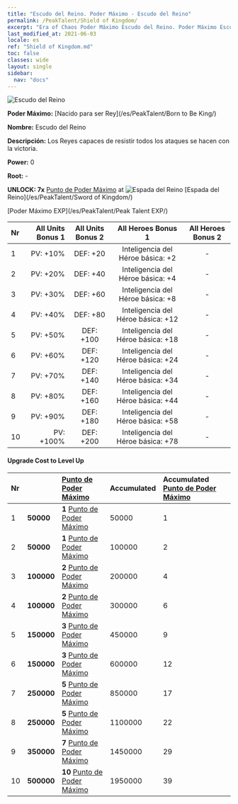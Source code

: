 ```yaml
---
title: "Escudo del Reino. Poder Máximo - Escudo del Reino"
permalink: /PeakTalent/Shield of Kingdom/
excerpt: "Era of Chaos Poder Máximo Escudo del Reino. Poder Máximo Escudo del Reino. Escudo del Reino"
last_modified_at: 2021-06-03
locale: es
ref: "Shield of Kingdom.md"
toc: false
classes: wide
layout: single
sidebar:
  nav: "docs"
---
```


  ![Escudo del Reino](/images/pt/talent_4402.png)

  **Poder Máximo:** [Nacido para ser Rey](/es/PeakTalent/Born to Be King/)

  **Nombre:** Escudo del Reino

  **Descripción:** Los Reyes capaces de resistir todos los ataques se hacen con la victoria.

  **Power:** 0

  **Root:** -

  **UNLOCK: 7x** [Punto de Poder Máximo](/ItemsES/con_934/) at ![Espada del Reino](/images/pt/talent_4401.png) [Espada del Reino](/es/PeakTalent/Sword of Kingdom/)

  [Poder Máximo EXP](/es/PeakTalent/Peak Talent EXP/)

  | Nr | All Units Bonus 1 | All Units Bonus 2 | All Heroes Bonus 1 | All Heroes Bonus 2 |
  |:---|--------------:|:-------------:|:-------------:|:-------------:|
  | 1 | PV: +10% | DEF: +20 | Inteligencia del Héroe básica: +2 | - |
  | 2 | PV: +20% | DEF: +40 | Inteligencia del Héroe básica: +4 | - |
  | 3 | PV: +30% | DEF: +60 | Inteligencia del Héroe básica: +8 | - |
  | 4 | PV: +40% | DEF: +80 | Inteligencia del Héroe básica: +12 | - |
  | 5 | PV: +50% | DEF: +100 | Inteligencia del Héroe básica: +18 | - |
  | 6 | PV: +60% | DEF: +120 | Inteligencia del Héroe básica: +24 | - |
  | 7 | PV: +70% | DEF: +140 | Inteligencia del Héroe básica: +34 | - |
  | 8 | PV: +80% | DEF: +160 | Inteligencia del Héroe básica: +44 | - |
  | 9 | PV: +90% | DEF: +180 | Inteligencia del Héroe básica: +58 | - |
  | 10 | PV: +100% | DEF: +200 | Inteligencia del Héroe básica: +78 | - |


#### Upgrade Cost to Level Up

  | Nr | <i class="fas fa-coins"/> | [Punto de Poder Máximo](/ItemsES/con_934/) | Accumulated <i class="fas fa-coins"/> | Accumulated [Punto de Poder Máximo](/ItemsES/con_934/) |
  |:---|:--------------|:-------------|:-------------|:-------------|
  | 1 | **50000** | **1** [Punto de Poder Máximo](/ItemsES/con_934/) | 50000 | 1 |
  | 2 | **50000** | **1** [Punto de Poder Máximo](/ItemsES/con_934/) | 100000 | 2 |
  | 3 | **100000** | **2** [Punto de Poder Máximo](/ItemsES/con_934/) | 200000 | 4 |
  | 4 | **100000** | **2** [Punto de Poder Máximo](/ItemsES/con_934/) | 300000 | 6 |
  | 5 | **150000** | **3** [Punto de Poder Máximo](/ItemsES/con_934/) | 450000 | 9 |
  | 6 | **150000** | **3** [Punto de Poder Máximo](/ItemsES/con_934/) | 600000 | 12 |
  | 7 | **250000** | **5** [Punto de Poder Máximo](/ItemsES/con_934/) | 850000 | 17 |
  | 8 | **250000** | **5** [Punto de Poder Máximo](/ItemsES/con_934/) | 1100000 | 22 |
  | 9 | **350000** | **7** [Punto de Poder Máximo](/ItemsES/con_934/) | 1450000 | 29 |
  | 10 | **500000** | **10** [Punto de Poder Máximo](/ItemsES/con_934/) | 1950000 | 39 |
